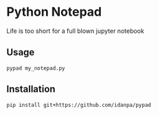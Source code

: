 # Python Notepad

Life is too short for a full blown jupyter notebook

## Usage
```
pypad my_notepad.py
```

## Installation 
```
pip install git+https://github.com/idanpa/pypad
```
